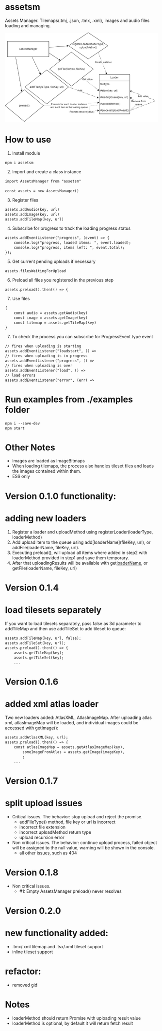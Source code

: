 # assetsm
Assets Manager.
Tilemaps(.tmj, .json, .tmx, .xml),  images and audio files loading and managing.

![scheme](./schemes/scheme.png?raw=true "Flow scheme")

# How to use
1. Install module
```
npm i assetsm
```
2. Import and create a class instance
```
import AssetsManager from "assetsm"

const assets = new AssetsManager()
```
3. Register files
```
assets.addAudio(key, url)
assets.addImage(key, url)
assets.addTileMap(key, url)
```
4. Subscribe for progress to track the loading progress status
```
assets.addEventListener("progress", (event) => {
    console.log("progress, loaded items: ", event.loaded);
    console.log("progress, items left: ", event.total);
});
```
5. Get current pending uploads if necessary
```
assets.filesWaitingForUpload
```
6. Preload all files you registered in the previous step
```
assets.preload().then(() => {
```
7. Use files
```
{
    const audio = assets.getAudio(key)
    const image = assets.getImage(key)
    const tilemap = assets.getTileMap(key)
}
```
7. To check the process you can subscribe for ProgressEvent.type event
```
// fires when uploading is starting
assets.addEventListener("loadstart", () =>
// fires when uploading is in progress
assets.addEventListener("progress", () =>
// fires when uploading is over
assets.addEventListener("load", () =>
// load errors
assets.addEventListener("error", (err) =>
```
# Run examples from ./examples folder
```
npm i --save-dev
npm start
```
# Other Notes

* Images are loaded as ImageBitmaps
* When loading tilemaps, the process also handles tileset files and loads the images contained within them.
* ES6 only

# Version 0.1.0 functionality:
# adding new loaders
1. Register a loader and uploadMethod using registerLoader(loaderType, loaderMethod)
2. Add upload item to the queue using add[loaderName](fileKey, url), or addFile(loaderName, fileKey, url).
3. Executing preload(), will upload all items where added in step2 with loaderMethod provided in step1 and save them temporary.
4. After that uploadingResults will be available with get[loaderName](fileKey), or getFile(loaderName, fileKey, url)

# Version 0.1.4
# load tilesets separately
If you want to load tilesets separately, pass false as 3d parameter to addTileMap and then use addTileSet to add tileset to queue:
```
assets.addTileMap(key, url, false);
assets.addTileSet(key, url);
assets.preload().then(() => {
    assets.getTileMap(key);
    assets.getTileSet(key); 
    ...
```

# Version 0.1.6
# added xml atlas loader
Two new loaders added: AtlasXML, AtlasImageMap.
After uploading atlas xml, atlasImageMap will be loaded, and individual images could be accessed with getImage():
```
assets.addAtlasXML(key, url);
assets.preload().then(() => {
    const atlasImageMap = assets.getAtlasImageMap(key),
        someImageFromAtlas = assets.getImage(imageKey),
        ;
    ...
```
# Version 0.1.7
# split upload issues
* Critical issues. The behavior: stop upload and reject the promise.
    - addFileType() method, file key or url is incorrect
    - incorrect file extension
    - incorrect uploadMethod return type
    - upload recursion error
* Non critical issues. The behavior: continue upload process, failed object will be assigned to the null value, warning will be shown in the console.
    - all other issues, such as 404

# Version 0.1.8
* Non critical issues.
    - #1: Empty AssetsManager preload() never resolves

# Version 0.2.0
# new functionality added:
- .tmx/.xml tilemap and .tsx/.xml tileset support
- inline tileset support
# refactor:
- removed gid

# Notes
* loaderMethod should return Promise with uploading result value
* loaderMethod is optional, by default it will return fetch result
